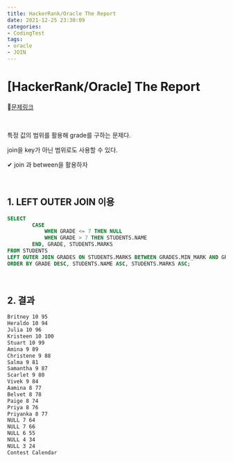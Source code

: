 ```yaml
---
title: HackerRank/Oracle The Report
date: 2021-12-25 23:30:09
categories:
- CodingTest
tags:
- oracle
- JOIN
---
```


# [HackerRank/Oracle] The Report

📌[문제링크](https://www.hackerrank.com/challenges/the-report/problem) 

<BR>

특정 값의 범위를 활용해 grade를 구하는 문제다. 

join을 key가 아닌 범위로도 사용할 수 있다.

✔ join 과 between을 활용하자

<BR>

## 1. LEFT OUTER JOIN 이용

```sql
SELECT  
        CASE
            WHEN GRADE <= 7 THEN NULL
            WHEN GRADE > 7 THEN STUDENTS.NAME
        END, GRADE, STUDENTS.MARKS
FROM STUDENTS 
LEFT OUTER JOIN GRADES ON STUDENTS.MARKS BETWEEN GRADES.MIN_MARK AND GRADES.MAX_MARK
ORDER BY GRADE DESC, STUDENTS.NAME ASC, STUDENTS.MARKS ASC; 
```

<BR>

## 2. 결과

```txt
Britney 10 95
Heraldo 10 94
Julia 10 96
Kristeen 10 100
Stuart 10 99
Amina 9 89
Christene 9 88
Salma 9 81
Samantha 9 87
Scarlet 9 80
Vivek 9 84
Aamina 8 77
Belvet 8 78
Paige 8 74
Priya 8 76
Priyanka 8 77
NULL 7 64
NULL 7 66
NULL 6 55
NULL 4 34
NULL 3 24
Contest Calendar
```





